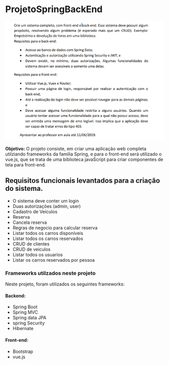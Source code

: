 # ProjetoSpringBackEnd

![alt text](./imagens/requ.png)

**Objetivo:** O projeto consiste, em criar uma aplicação web completa utilziando frameworks da familia Spring, e para o front-end será utilizado o vue.js, que se trata de uma biblioteca javaScript para criar componentes de tela para front-end. 

## Requisitos funcionais levantados para a criação do sistema.

- O sistema deve conter um login
- Duas autorizações (admin, user)
- Cadastro de Veículos
- Reserva
- Cancela reserva
- Regras de negocio para calcular reserva
- Listar todos os carros disponíveis
- Listar todos os carros reservados
- CRUD de clientes
- CRUD de veiculos
- Listar todos os usuarios
- Listar os carros reservados por pessoa

### Frameworks utilzados neste projeto
Neste projeto, foram utilizados os seguintes frameworks:

#### Backend:
- Spring Boot
- Spring MVC
- Spring data JPA
- spring Security
- Hibernate

#### Front-end:
- Bootstrap
- vue.js
